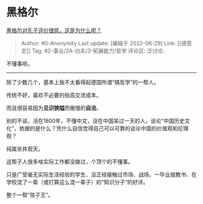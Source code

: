 # 黑格尔
[黑格尔对孔子评价很低，这是为什么呢？](https://www.zhihu.com/question/525340252/answer/2550321515)

> Author: #0-Anonymity
> Last update: [编辑于 2022-06-29]
> Link: [[德意志]]
> Tag: #2-事业/2A-功夫/3-拓展能力/哲学
> 评论区:
> 泛讨论:

不懂事呗。

---

除了少数几个，基本上我不太看得起德国所谓“搞哲学”的一帮人。

传统不好，喜欢不必要的抬高交流成本。

而且很容易因为**见识狭隘**而傲慢的**自洽**。

别的不谈，活在1800年，不懂中文，没在中国呆过一天的人，谈论“中国历史文化”，依据的是什么？凭什么自信觉得自己可以可靠的谈论中国的价值观和伦理观？

纯属坐井观天。

这帮子人很多啥实际工作都没做过，个顶个的不懂事。

只是广受毫无实际生活经验的学生、没正经接触过市场、战场，一毕业就教书、在学校混了一辈（或打算这么混一辈子）的“知识分子”的好评。

整个一帮“孩子王”。
